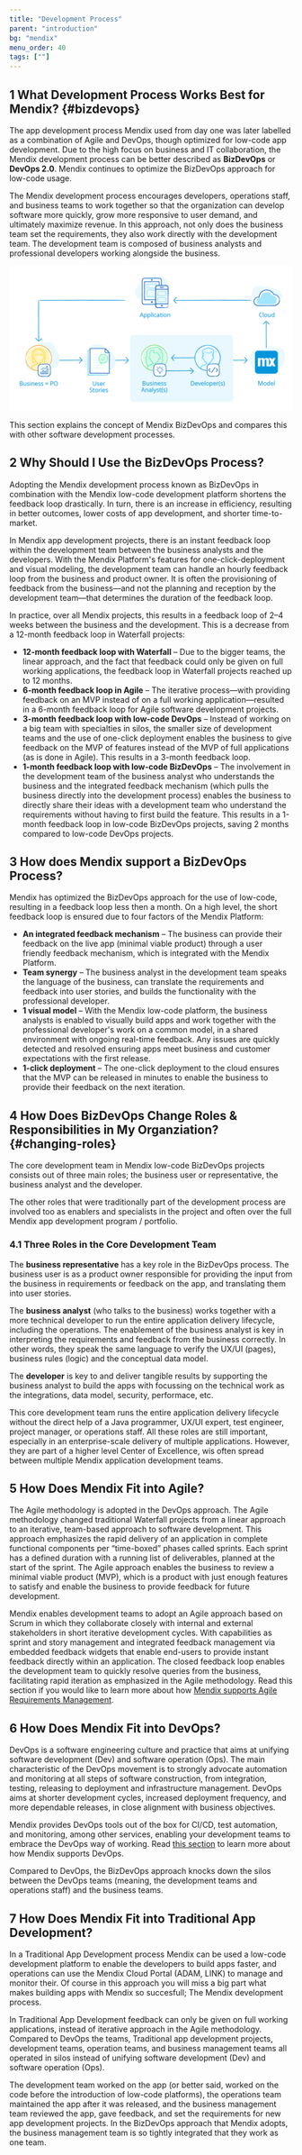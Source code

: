 ```yaml
---
title: "Development Process"
parent: "introduction"
bg: "mendix"
menu_order: 40
tags: [""]
---
```


## 1 What Development Process Works Best for Mendix? {#bizdevops}

The app development process Mendix used from day one was later labelled as a combination of Agile and DevOps, though optimized for low-code app development. Due to the high focus on business and IT collaboration, the Mendix development process can be better described as **BizDevOps** or **DevOps 2.0**. Mendix continues to optimize the BizDevOps approach for low-code usage.

The Mendix development process encourages developers, operations staff, and business teams to work together so that the organization can develop software more quickly, grow more responsive to user demand, and ultimately maximize revenue. In this approach, not only does the business team set the requirements, they also work directly with the development team. The development team is composed of business analysts and professional developers working alongside the business.

![](attachments/Mendix_RAD_process.png)

This section explains the concept of Mendix BizDevOps and compares this with other software development processes.

## 2 Why Should I Use the BizDevOps Process?

Adopting the Mendix development process known as BizDevOps in combination with the Mendix low-code development platform shortens the feedback loop drastically. In turn, there is an increase in efficiency, resulting in better outcomes, lower costs of app development, and shorter time-to-market. 

In Mendix app development projects, there is an instant feedback loop within the development team between the business analysts and the developers. With the Mendix Platform's features for one-click-deployment and visual modeling, the development team can handle an hourly feedback loop from the business and product owner. It is often the provisioning of feedback from the business—and not the planning and reception by the development team—that determines the duration of the feedback loop.

In practice, over all Mendix projects, this results in a feedback loop of 2–4 weeks between the business and the development. This is a decrease from a 12-month feedback loop in Waterfall projects:

* **12-month feedback loop with Waterfall** – Due to the bigger teams, the linear approach, and the fact that feedback could only be given on full working applications, the feedback loop in Waterfall projects reached up to 12 months.
* **6-month feedback loop in Agile** – The iterative process—with providing feedback on an MVP instead of on a full working application—resulted in a 6-month feedback loop for Agile software development projects.
* **3-month feedback loop with low-code DevOps** –  Instead of working on a big team with specialties in silos, the smaller size of development teams and the use of one-click deployment enables the business to give feedback on the MVP of features instead of the MVP of full applications (as is done in Agile). This results in a 3-month feedback loop.
* **1-month feedback loop with low-code BizDevOps** – The involvement in the development team of the business analyst who understands the business and the integrated feedback mechanism (which pulls the business directly into the development process) enables the business to directly share their ideas with a development team who understand the requirements without having to first build the feature. This results in a 1-month feedback loop in low-code BizDevOps projects, saving 2 months compared to low-code DevOps projects.

## 3 How does Mendix support a BizDevOps Process?

Mendix has optimized the BizDevOps approach for the use of low-code, resulting in a feedback loop less then a month. On a high level, the short feedback loop is ensured due to four factors of the Mendix Platform:

* **An integrated feedback mechanism** – The business can provide their feedback on the live app (minimal viable product) through a user friendly feedback mechanism, which is integrated with the Mendix Platform.
* **Team synergy** – The business analyst in the development team speaks the language of the business, can translate the requirements and feedback into user stories, and builds the functionality with the professional developer.
* **1 visual model** – With the Mendix low-code platform, the business analysts is enabled to visually build apps and work together with the professional developer's work on a common model, in a shared environment with ongoing real-time feedback. Any issues are quickly detected and resolved ensuring apps meet business and customer expectations with the first release.
* **1-click deployment** – The one-click deployment to the cloud ensures that the MVP can be released in minutes to enable the business to provide their feedback on the next iteration.

## 4 How Does BizDevOps Change Roles & Responsibilities in My Organziation? {#changing-roles}

The core development team in Mendix low-code BizDevOps projects consists out of three main roles; the business user or representative, the business analyst and the developer.

The other roles that were traditionally part of the development process are involved too as enablers and specialists in the project and often over the full Mendix app development program / portfolio.

### 4.1 Three Roles in the Core Development Team

The **business representative** has a key role in the BizDevOps process. The business user is as a product owner responsible for providing the input from the business in requirements or feedback on the app, and translating them into user stories.

The **business analyst** (who talks to the business) works together with a more technical developer to run the entire application delivery lifecycle, including the operations. The enablement of the business analyst is key in interpreting the requirements and feedback from the business correctly. In other words, they speak the same language to verify the UX/UI (pages), business rules (logic) and the conceptual data model. 

The **developer** is key to and deliver tangible results by supporting the business analyst to build the apps with focussing on the technical work as the integrations, data model, security, performace, etc.

This core development team runs the entire application delivery lifecycle without the direct help of a Java programmer, UX/UI expert, test engineer, project manager, or operations staff. All these roles are still important, especially in an enterprise-scale delivery of multiple applications. However, they are part of a higher level Center of Excellence, wis often spread between multiple Mendix application development teams.

## 5 How Does Mendix Fit into Agile?

The Agile methodology is adopted in the DevOps approach. The Agile methodology changed traditional Waterfall projects from a linear approach to an iterative, team-based approach to software development. This approach emphasizes the rapid delivery of an application in complete functional components per “time-boxed” phases called sprints. Each sprint has a defined duration with a running list of deliverables, planned at the start of the sprint. The Agile approach enables the business to review a minimal viable product (MVP), which is a product with just enough features to satisfy and enable the business to provide feedback for future development.  

Mendix enables development teams to adopt an Agile approach based on Scrum in which they collaborate closely with internal and external stakeholders in short iterative development cycles. With capabilities as sprint and story management and integrated feedback management via embedded feedback widgets that enable end-users to provide instant feedback directly within an application. The closed feedback loop enables the development team to quickly resolve queries from the business, facilitating rapid iteration as emphasized in the Agile methodology. Read this section if you would like to learn more about how [Mendix supports Agile Requirements Management](app-lifecycle/requirements-management).

## 6 How Does Mendix Fit into DevOps?

DevOps is a software engineering culture and practice that aims at unifying software development (Dev) and software operation (Ops). The main characteristic of the DevOps movement is to strongly advocate automation and monitoring at all steps of software construction, from integration, testing, releasing to deployment and infrastructure management. DevOps aims at shorter development cycles, increased deployment frequency, and more dependable releases, in close alignment with business objectives.

Mendix provides DevOps tools out of the box for CI/CD, test automation, and monitoring, among other services, enabling your development teams to embrace the DevOps way of working. Read [this section](app-lifecycle/devops) to learn more about how Mendix supports DevOps. 

Compared to DevOps, the BizDevOps approach knocks down the silos between the DevOps teams (meaning, the development teams and operations staff) and the business teams.  

## 7 How Does Mendix Fit into Traditional App Development?

In a Traditional App Development process Mendix can be used a low-code development platform to enable the developers to build apps faster, and operations can use the Mendix Cloud Portal (ADAM, LINK) to manage and monitor their. Of course in this approach you will miss a big part what makes building apps with Mendix so succesfull; The Mendix development process.

In Traditional App Development feedback can only be given on full working applications, instead of iterative approach in the Agile methodology. Compared to DevOps the teams, Traditional app development projects, development teams, operation teams, and business management teams all operated in silos instead of unifying software development (Dev) and software operation (Ops).

The development team worked on the app (or better said, worked on the code before the introduction of low-code platforms), the operations team maintained the app after it was released, and the business management team reviewed the app, gave feedback, and set the requirements for new app development projects. In the BizDevOps approach that Mendix adopts, the business management team is so tightly integrated that they work as one team. 
